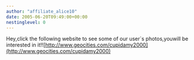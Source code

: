 ```yaml
---
author: "affiliate_alice10"
date: 2005-06-20T09:49:00+00:00
nestinglevel: 0
---
```

Hey,click the following website to see some of our user\`s photos,youwill be interested in it!![http://www.geocities.com/cupidamy2000](http://www.geocities.com/cupidamy2000)